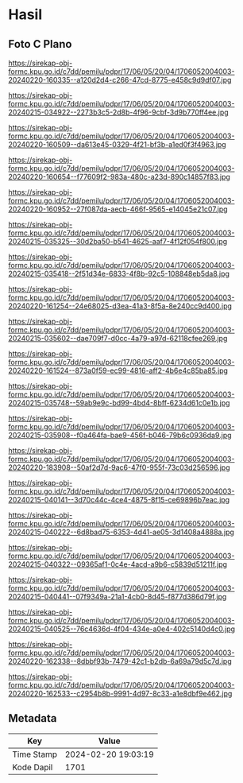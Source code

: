# Hasil

## Foto C Plano

https://sirekap-obj-formc.kpu.go.id/c7dd/pemilu/pdpr/17/06/05/20/04/1706052004003-20240220-160335--a120d2d4-c266-47cd-8775-e458c9d9df07.jpg

https://sirekap-obj-formc.kpu.go.id/c7dd/pemilu/pdpr/17/06/05/20/04/1706052004003-20240215-034922--2273b3c5-2d8b-4f96-9cbf-3d9b770ff4ee.jpg

https://sirekap-obj-formc.kpu.go.id/c7dd/pemilu/pdpr/17/06/05/20/04/1706052004003-20240220-160509--da613e45-0329-4f21-bf3b-a1ed0f3f4963.jpg

https://sirekap-obj-formc.kpu.go.id/c7dd/pemilu/pdpr/17/06/05/20/04/1706052004003-20240220-160654--f77609f2-983a-480c-a23d-890c14857f83.jpg

https://sirekap-obj-formc.kpu.go.id/c7dd/pemilu/pdpr/17/06/05/20/04/1706052004003-20240220-160952--27f087da-aecb-466f-9565-e14045e21c07.jpg

https://sirekap-obj-formc.kpu.go.id/c7dd/pemilu/pdpr/17/06/05/20/04/1706052004003-20240215-035325--30d2ba50-b541-4625-aaf7-4f12f054f800.jpg

https://sirekap-obj-formc.kpu.go.id/c7dd/pemilu/pdpr/17/06/05/20/04/1706052004003-20240215-035418--2f51d34e-6833-4f8b-92c5-108848eb5da8.jpg

https://sirekap-obj-formc.kpu.go.id/c7dd/pemilu/pdpr/17/06/05/20/04/1706052004003-20240220-161254--24e68025-d3ea-41a3-8f5a-8e240cc9d400.jpg

https://sirekap-obj-formc.kpu.go.id/c7dd/pemilu/pdpr/17/06/05/20/04/1706052004003-20240215-035602--dae709f7-d0cc-4a79-a97d-62118cfee269.jpg

https://sirekap-obj-formc.kpu.go.id/c7dd/pemilu/pdpr/17/06/05/20/04/1706052004003-20240220-161524--873a0f59-ec99-4816-aff2-4b6e4c85ba85.jpg

https://sirekap-obj-formc.kpu.go.id/c7dd/pemilu/pdpr/17/06/05/20/04/1706052004003-20240215-035748--59ab9e9c-bd99-4bd4-8bff-6234d61c0e1b.jpg

https://sirekap-obj-formc.kpu.go.id/c7dd/pemilu/pdpr/17/06/05/20/04/1706052004003-20240215-035908--f0a464fa-bae9-456f-b046-79b6c0936da9.jpg

https://sirekap-obj-formc.kpu.go.id/c7dd/pemilu/pdpr/17/06/05/20/04/1706052004003-20240220-183908--50af2d7d-9ac6-47f0-955f-73c03d256596.jpg

https://sirekap-obj-formc.kpu.go.id/c7dd/pemilu/pdpr/17/06/05/20/04/1706052004003-20240215-040141--3d70c44c-4ce4-4875-8f15-ce69896b7eac.jpg

https://sirekap-obj-formc.kpu.go.id/c7dd/pemilu/pdpr/17/06/05/20/04/1706052004003-20240215-040222--6d8bad75-6353-4d41-ae05-3d1408a4888a.jpg

https://sirekap-obj-formc.kpu.go.id/c7dd/pemilu/pdpr/17/06/05/20/04/1706052004003-20240215-040322--09365af1-0c4e-4acd-a9b6-c5839d51211f.jpg

https://sirekap-obj-formc.kpu.go.id/c7dd/pemilu/pdpr/17/06/05/20/04/1706052004003-20240215-040441--07f9349a-21a1-4cb0-8d45-f877d386d79f.jpg

https://sirekap-obj-formc.kpu.go.id/c7dd/pemilu/pdpr/17/06/05/20/04/1706052004003-20240215-040525--76c4636d-4f04-434e-a0e4-402c5140d4c0.jpg

https://sirekap-obj-formc.kpu.go.id/c7dd/pemilu/pdpr/17/06/05/20/04/1706052004003-20240220-162338--8dbbf93b-7479-42c1-b2db-6a69a79d5c7d.jpg

https://sirekap-obj-formc.kpu.go.id/c7dd/pemilu/pdpr/17/06/05/20/04/1706052004003-20240220-162533--c2954b8b-9991-4d97-8c33-a1e8dbf9e462.jpg


## Metadata

| Key        | Value               |
| ---------- | ------------------- |
| Time Stamp | 2024-02-20 19:03:19 |
| Kode Dapil | 1701                |




